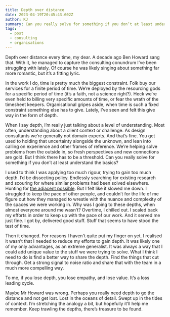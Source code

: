 ```yaml
---
title: Depth over distance
date: 2023-04-19T20:45:43.602Z
author: KJ
summary: Can you really solve for something if you don’t at least understand the basics?
tags:
  - post
  - consulting
  - organisations
---
```


Depth over distance every time, my dear. A decade ago Ben Howard sang that. With it, he managed to capture the consulting conundrum I’ve been struggling with lately. Of course he was likely singing about something far more romantic, but it’s a fitting lyric.

In the work I do, time is pretty much the biggest constraint. Folk buy our services for a finite period of time. We’re deployed by the resourcing gods for a specific period of time (it’s a faith, not a science right?). Heck we’re even held to billing very specific amounts of time, or fear the wrath of the timesheet keepers. Organisational gripes aside, when time is such a fixed constraint something else has to give. Lately, I’ve seen and felt this give way in the form of depth.

When I say depth, I’m really just talking about a level of understanding. Most often, understanding about a client context or challenge. As design consultants we’re generally not domain experts. And that’s fine. You get used to holding that uncertainty alongside the unknown, and lean into calling on experience and other frames of reference. We’re helping solve problems from the outside in, so fresh perspectives and new connections are gold. But I think there has to be a threshold. Can you really solve for something if you don’t at least understand the basics?

I used to think I was applying too much rigour, trying to gain too much depth. I’d be dissecting policy. Endlessly searching for existing research and scouring for where similar problems had been solved elsewhere. Hunting for [the adjacent possible](https://www.kurtisojohnson.com/notes/qr-codes-and-the-adjacent-possible/). But I felt like it slowed me down. I struggled to keep the pace of other people, and couldn’t for the life of me figure out how they managed to wrestle with the nuance and complexity of the  spaces we were working in. Why was I going to these depths, when almost everyone around me wasn’t? Overtime, I chilled out. I scaled back my efforts in order to keep up with the pace of our work. And it served me just fine. I got by, delivered good stuff. Stuff that seems to have stood the test of time.

Then it changed. For reasons I haven't quite put my finger on yet. I realised it wasn’t that I needed to reduce my efforts to gain depth. It was likely one of my only advantages, as an extreme generalist. It was always a way that I could add unique value to the stuff we were trying to solve. What I think I need to do is find a better way to share the depth. Find the things that cut through. Get a strong signal to noise ratio and share that with the team in a much more compelling way.

To me, if you lose depth, you lose empathy, and lose value. It’s a loss leading cycle.

Maybe Mr Howard was wrong. Perhaps you really need depth to go the distance and not get lost. Lost in the oceans of detail. Swept up in the tides of context. I’m stretching the analogy a bit, but hopefully it’ll help me remember. Keep trawling the depths, there’s treasure to be found.
